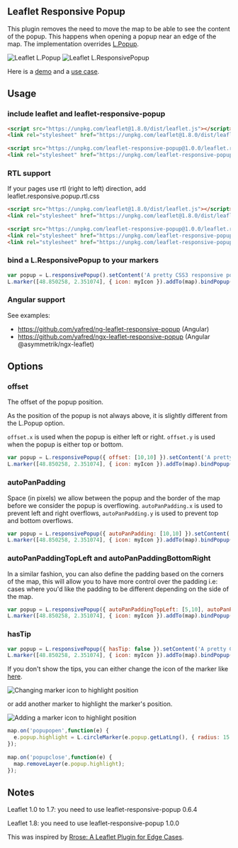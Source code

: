 ## Leaflet Responsive Popup

This plugin removes the need to move the map to be able to see the content of the popup. This happens when opening a popup near an edge of the map.
The implementation overrides [L.Popup](http://leafletjs.com/reference-1.0.2.html#popup).

![Leaflet L.Popup](https://yafred.github.io/leaflet-responsive-popup/assets/images/leaflet-popup.png)
![Leaflet L.ResponsivePopup](https://yafred.github.io/leaflet-responsive-popup/assets/images/leaflet-responsive-popup.png)

Here is a [demo](https://yafred.github.io/leaflet-responsive-popup/default-marker-tip) and a [use case](http://franceimage.github.io/map).

## Usage

### include leaflet and leaflet-responsive-popup

```html
<script src="https://unpkg.com/leaflet@1.8.0/dist/leaflet.js"></script>
<link rel="stylesheet" href="https://unpkg.com/leaflet@1.8.0/dist/leaflet.css" />
	
<script src="https://unpkg.com/leaflet-responsive-popup@1.0.0/leaflet.responsive.popup.js"></script>
<link rel="stylesheet" href="https://unpkg.com/leaflet-responsive-popup@1.0.0/leaflet.responsive.popup.css" />
```

### RTL support
If your pages use rtl (right to left) direction, add leaflet.responsive.popup.rtl.css

```html
<script src="https://unpkg.com/leaflet@1.8.0/dist/leaflet.js"></script>
<link rel="stylesheet" href="https://unpkg.com/leaflet@1.8.0/dist/leaflet.css" />
	
<script src="https://unpkg.com/leaflet-responsive-popup@1.0.0/leaflet.responsive.popup.js"></script>
<link rel="stylesheet" href="https://unpkg.com/leaflet-responsive-popup@1.0.0/leaflet.responsive.popup.css" />
<link rel="stylesheet" href="https://unpkg.com/leaflet-responsive-popup@1.0.0/leaflet.responsive.popup.rtl.css" />
```

### bind a L.ResponsivePopup to your markers

```javascript
var popup = L.responsivePopup().setContent('A pretty CSS3 responsive popup.<br> Easily customizable.');
L.marker([48.850258, 2.351074], { icon: myIcon }).addTo(map).bindPopup(popup);
```

### Angular support
See examples:
  * https://github.com/yafred/ng-leaflet-responsive-popup (Angular)
  * https://github.com/yafred/ngx-leaflet-responsive-popup (Angular @asymmetrik/ngx-leaflet)

## Options

### offset

The offset of the popup position. 

As the position of the popup is not always above, it is slightly different from the L.Popup option.

`offset.x` is used when the popup is either left or right. `offset.y` is used when the popup is either top or bottom.

```javascript
var popup = L.responsivePopup({ offset: [10,10] }).setContent('A pretty CSS3 responsive popup.<br> Easily customizable.');
L.marker([48.850258, 2.351074], { icon: myIcon }).addTo(map).bindPopup(popup);
```

### autoPanPadding

Space (in pixels) we allow between the popup and the border of the map before we consider the popup is overflowing. `autoPanPadding.x` is used to prevent left and right overflows, `autoPanPadding.y` is used to prevent top and bottom overflows.

```javascript
var popup = L.responsivePopup({ autoPanPadding: [10,10] }).setContent('A pretty CSS3 responsive popup.<br> Easily customizable.');
L.marker([48.850258, 2.351074], { icon: myIcon }).addTo(map).bindPopup(popup);
```

### autoPanPaddingTopLeft and autoPanPaddingBottomRight

In a similar fashion, you can also define the padding based on the corners of the map, this will allow you to have more control over the padding i.e: cases where you'd like the padding to be different depending on the side of the map.

```javascript
var popup = L.responsivePopup({ autoPanPaddingTopLeft: [5,10], autoPanPaddingBottomRight: [10,20] }).setContent('A pretty CSS3 responsive popup.<br> Easily customizable.');
L.marker([48.850258, 2.351074], { icon: myIcon }).addTo(map).bindPopup(popup);
```


### hasTip

```javascript
var popup = L.responsivePopup({ hasTip: false }).setContent('A pretty CSS3 responsive popup.<br> Easily customizable.');
L.marker([48.850258, 2.351074], { icon: myIcon }).addTo(map).bindPopup(popup);
```

If you don't show the tips, you can either change the icon of the marker like [here](http://franceimage.github.io/map).

![Changing marker icon to highlight position](https://yafred.github.io/leaflet-responsive-popup/assets/images/change-marker-icon.png)


or add another marker to highlight the marker's position.

![Adding a marker icon to highlight position](https://yafred.github.io/leaflet-responsive-popup/assets/images/leaflet-responsive-popup-no-tip.png)

```javascript
map.on('popupopen',function(e) {
  e.popup.highlight = L.circleMarker(e.popup.getLatLng(), { radius: 15 , opacity: 0, fillColor: "#000000", fillOpacity: .3 }).addTo(map);
});
    	
map.on('popupclose',function(e) {
  map.removeLayer(e.popup.highlight);
});
```


## Notes
Leaflet 1.0 to 1.7: you need to use leaflet-responsive-popup 0.6.4

Leaflet 1.8: you need to use leaflet-responsive-popup 1.0.0 

This was inspired by [Rrose: A Leaflet Plugin for Edge Cases](https://github.com/erictheise/rrose).



